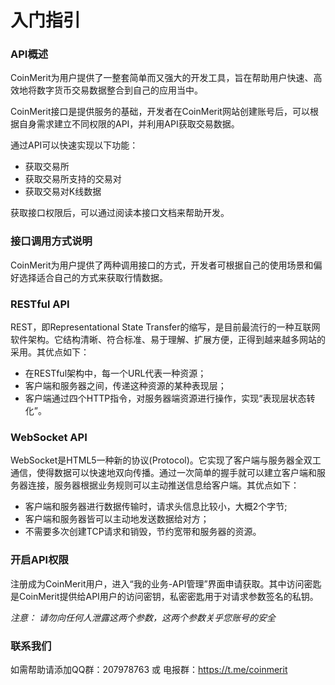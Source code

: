 # 入门指引

### API概述

CoinMerit为用户提供了一整套简单而又强大的开发工具，旨在帮助用户快速、高效地将数字货币交易数据整合到自己的应用当中。

CoinMerit接口是提供服务的基础，开发者在CoinMerit网站创建账号后，可以根据自身需求建立不同权限的API，并利用API获取交易数据。

通过API可以快速实现以下功能：

* 获取交易所
* 获取交易所支持的交易对
* 获取交易对K线数据

获取接口权限后，可以通过阅读本接口文档来帮助开发。

### 接口调用方式说明

CoinMerit为用户提供了两种调用接口的方式，开发者可根据自己的使用场景和偏好选择适合自己的方式来获取行情数据。

### RESTful API

REST，即Representational State Transfer的缩写，是目前最流行的一种互联网软件架构。它结构清晰、符合标准、易于理解、扩展方便，正得到越来越多网站的采用。其优点如下：

* 在RESTful架构中，每一个URL代表一种资源；
* 客户端和服务器之间，传递这种资源的某种表现层；
* 客户端通过四个HTTP指令，对服务器端资源进行操作，实现“表现层状态转化”。

### WebSocket API

WebSocket是HTML5一种新的协议(Protocol)。它实现了客户端与服务器全双工通信，使得数据可以快速地双向传播。通过一次简单的握手就可以建立客户端和服务器连接，服务器根据业务规则可以主动推送信息给客户端。其优点如下：

* 客户端和服务器进行数据传输时，请求头信息比较小，大概2个字节;
* 客户端和服务器皆可以主动地发送数据给对方；
* 不需要多次创建TCP请求和销毁，节约宽带和服务器的资源。

### 开启API权限 
注册成为CoinMerit用户，进入“我的业务-API管理”界面申请获取。其中访问密匙是CoinMerit提供给API用户的访问密钥，私密密匙用于对请求参数签名的私钥。

*注意： 请勿向任何人泄露这两个参数，这两个参数关乎您账号的安全*

### 联系我们
如需帮助请添加QQ群：207978763 或 电报群：https://t.me/coinmerit